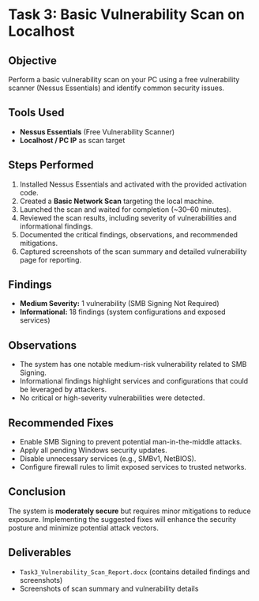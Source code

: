 # Task 3: Basic Vulnerability Scan on Localhost

## Objective
Perform a basic vulnerability scan on your PC using a free vulnerability scanner (Nessus Essentials) and identify common security issues.

## Tools Used
- **Nessus Essentials** (Free Vulnerability Scanner)
- **Localhost / PC IP** as scan target

## Steps Performed
1. Installed Nessus Essentials and activated with the provided activation code.
2. Created a **Basic Network Scan** targeting the local machine.
3. Launched the scan and waited for completion (~30–60 minutes).
4. Reviewed the scan results, including severity of vulnerabilities and informational findings.
5. Documented the critical findings, observations, and recommended mitigations.
6. Captured screenshots of the scan summary and detailed vulnerability page for reporting.

## Findings
- **Medium Severity:** 1 vulnerability (SMB Signing Not Required)  
- **Informational:** 18 findings (system configurations and exposed services)

## Observations
- The system has one notable medium-risk vulnerability related to SMB Signing.  
- Informational findings highlight services and configurations that could be leveraged by attackers.  
- No critical or high-severity vulnerabilities were detected.

## Recommended Fixes
- Enable SMB Signing to prevent potential man-in-the-middle attacks.  
- Apply all pending Windows security updates.  
- Disable unnecessary services (e.g., SMBv1, NetBIOS).  
- Configure firewall rules to limit exposed services to trusted networks.  

## Conclusion
The system is **moderately secure** but requires minor mitigations to reduce exposure. Implementing the suggested fixes will enhance the security posture and minimize potential attack vectors.

## Deliverables
- `Task3_Vulnerability_Scan_Report.docx` (contains detailed findings and screenshots)
- Screenshots of scan summary and vulnerability details
